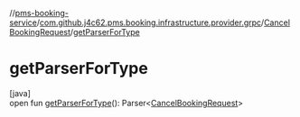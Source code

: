 //[pms-booking-service](../../../index.md)/[com.github.j4c62.pms.booking.infrastructure.provider.grpc](../index.md)/[CancelBookingRequest](index.md)/[getParserForType](get-parser-for-type.md)

# getParserForType

[java]\
open fun [getParserForType](get-parser-for-type.md)(): Parser&lt;[CancelBookingRequest](index.md)&gt;